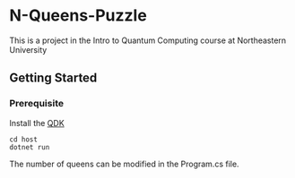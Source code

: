 # N-Queens-Puzzle

This is a project in the Intro to Quantum Computing course at Northeastern University

## Getting Started

### Prerequisite
Install the [QDK](https://learn.microsoft.com/en-us/azure/quantum/install-overview-qdk?tabs=tabid-vscode%2Ctabid-conda)

```
cd host
dotnet run
```

The number of queens can be modified in the Program.cs file.
